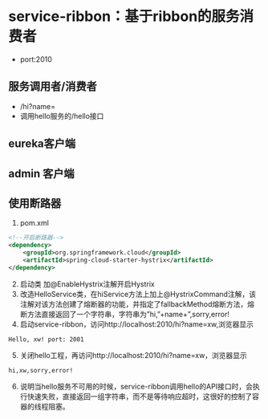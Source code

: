 # service-ribbon：基于ribbon的服务消费者
- port:2010

## 服务调用者/消费者
- /hi?name=
- 调用hello服务的/hello接口

## eureka客户端
## admin 客户端
## 使用断路器
1. pom.xml

```xml
<!--开启断路器-->
<dependency>
    <groupId>org.springframework.cloud</groupId>
    <artifactId>spring-cloud-starter-hystrix</artifactId>
</dependency>
```

2. 启动类 加@EnableHystrix注解开启Hystrix
3. 改造HelloService类，在hiService方法上加上@HystrixCommand注解，该注解对该方法创建了熔断器的功能，并指定了fallbackMethod熔断方法，熔断方法直接返回了一个字符串，字符串为”hi,”+name+”,sorry,error!
4. 启动service-ribbon，访问http://localhost:2010/hi?name=xw,浏览器显示

```
Hello, xw! port: 2001
```

5. 关闭hello工程，再访问http://localhost:2010/hi?name=xw，浏览器显示

```
hi,xw,sorry,error!
```

6. 说明当hello服务不可用的时候，service-ribbon调用hello的API接口时，会执行快速失败，直接返回一组字符串，而不是等待响应超时，这很好的控制了容器的线程阻塞。